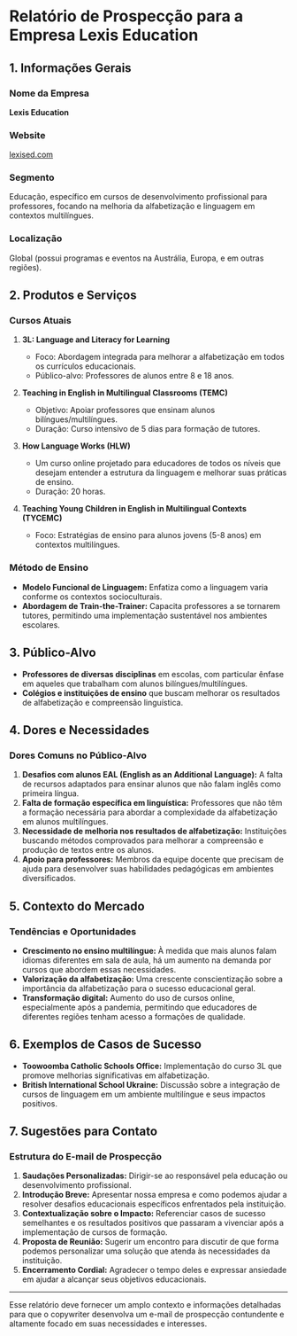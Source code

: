 # Relatório de Prospecção para a Empresa Lexis Education

## 1. Informações Gerais
### Nome da Empresa
**Lexis Education**

### Website
[lexised.com](http://www.lexised.com)

### Segmento
Educação, específico em cursos de desenvolvimento profissional para professores, focando na melhoria da alfabetização e linguagem em contextos multilíngues.

### Localização
Global (possui programas e eventos na Austrália, Europa, e em outras regiões).

## 2. Produtos e Serviços
### Cursos Atuais
1. **3L: Language and Literacy for Learning**
   - Foco: Abordagem integrada para melhorar a alfabetização em todos os currículos educacionais.
   - Público-alvo: Professores de alunos entre 8 e 18 anos.

2. **Teaching in English in Multilingual Classrooms (TEMC)**
   - Objetivo: Apoiar professores que ensinam alunos bilíngues/multilíngues.
   - Duração: Curso intensivo de 5 dias para formação de tutores.

3. **How Language Works (HLW)**
   - Um curso online projetado para educadores de todos os níveis que desejam entender a estrutura da linguagem e melhorar suas práticas de ensino.
   - Duração: 20 horas.

4. **Teaching Young Children in English in Multilingual Contexts (TYCEMC)**
   - Foco: Estratégias de ensino para alunos jovens (5-8 anos) em contextos multilíngues.

### Método de Ensino
- **Modelo Funcional de Linguagem:** Enfatiza como a linguagem varia conforme os contextos socioculturais.
- **Abordagem de Train-the-Trainer:** Capacita professores a se tornarem tutores, permitindo uma implementação sustentável nos ambientes escolares.

## 3. Público-Alvo
- **Professores de diversas disciplinas** em escolas, com particular ênfase em aqueles que trabalham com alunos bilíngues/multilíngues.
- **Colégios e instituições de ensino** que buscam melhorar os resultados de alfabetização e compreensão linguística.

## 4. Dores e Necessidades
### Dores Comuns no Público-Alvo
1. **Desafios com alunos EAL (English as an Additional Language):** A falta de recursos adaptados para ensinar alunos que não falam inglês como primeira língua.
2. **Falta de formação específica em linguística:** Professores que não têm a formação necessária para abordar a complexidade da alfabetização em alunos multilíngues.
3. **Necessidade de melhoria nos resultados de alfabetização:** Instituições buscando métodos comprovados para melhorar a compreensão e produção de textos entre os alunos.
4. **Apoio para professores:** Membros da equipe docente que precisam de ajuda para desenvolver suas habilidades pedagógicas em ambientes diversificados.

## 5. Contexto do Mercado
### Tendências e Oportunidades
- **Crescimento no ensino multilíngue:** À medida que mais alunos falam idiomas diferentes em sala de aula, há um aumento na demanda por cursos que abordem essas necessidades.
- **Valorização da alfabetização:** Uma crescente conscientização sobre a importância da alfabetização para o sucesso educacional geral.
- **Transformação digital:** Aumento do uso de cursos online, especialmente após a pandemia, permitindo que educadores de diferentes regiões tenham acesso a formações de qualidade.

## 6. Exemplos de Casos de Sucesso
- **Toowoomba Catholic Schools Office:** Implementação do curso 3L que promove melhorias significativas em alfabetização.
- **British International School Ukraine:** Discussão sobre a integração de cursos de linguagem em um ambiente multilíngue e seus impactos positivos.

## 7. Sugestões para Contato
### Estrutura do E-mail de Prospecção
1. **Saudações Personalizadas:** Dirigir-se ao responsável pela educação ou desenvolvimento profissional.
2. **Introdução Breve:** Apresentar nossa empresa e como podemos ajudar a resolver desafios educacionais específicos enfrentados pela instituição.
3. **Contextualização sobre o Impacto:** Referenciar casos de sucesso semelhantes e os resultados positivos que passaram a vivenciar após a implementação de cursos de formação.
4. **Proposta de Reunião:** Sugerir um encontro para discutir de que forma podemos personalizar uma solução que atenda às necessidades da instituição.
5. **Encerramento Cordial:** Agradecer o tempo deles e expressar ansiedade em ajudar a alcançar seus objetivos educacionais.

---

Esse relatório deve fornecer um amplo contexto e informações detalhadas para que o copywriter desenvolva um e-mail de prospecção contundente e altamente focado em suas necessidades e interesses.